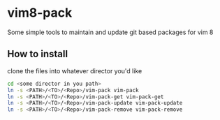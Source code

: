 # vim8-pack
Some simple tools to maintain and update git based packages for vim 8

## How to install
clone the files into whatever director you'd like

```bash
cd <some director in you path>
ln -s <PATH>/<TO>/<Repo>/vim-pack vim-pack
ln -s <PATH>/<TO>/<Repo>/vim-pack-get vim-pack-get
ln -s <PATH>/<TO>/<Repo>/vim-pack-update vim-pack-update
ln -s <PATH>/<TO>/<Repo>/vim-pack-remove vim-pack-remove
```
